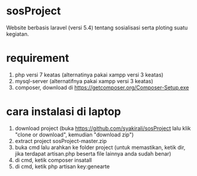 # sosProject
Website berbasis laravel (versi 5.4) tentang sosialisasi serta ploting suatu kegiatan.

# requirement
1. php versi 7 keatas (alternatinya pakai xampp versi 3 keatas)
2. mysql-server (alternatifnya pakai xampp versi 3 keatas)
3. composer, download di https://getcomposer.org/Composer-Setup.exe

# cara instalasi di laptop
1. download project (buka https://github.com/syakirali/sosProject lalu klik "clone or download", kemudian "download zip")
2. extract project sosProject-master.zip
3. buka cmd lalu arahkan ke folder project (untuk memastikan, ketik dir, jika terdapat artisan.php beserta file lainnya anda sudah benar)
4. di cmd, ketik composer insatall
5. di cmd, ketik php artisan key:genearte
